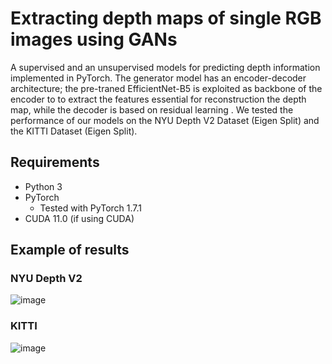 
# Extracting depth maps of single RGB images using GANs
A supervised and an unsupervised models for predicting depth information implemented in PyTorch. The generator model  has an encoder-decoder architecture; the pre-traned EfficientNet-B5 is exploited as backbone of the encoder to to extract the features essential for reconstruction the depth map, while the decoder is based on residual learning . We tested the performance of our models on the NYU Depth V2 Dataset (Eigen Split) and the KITTI Dataset (Eigen Split). 

## Requirements

* Python 3
* PyTorch 
  * Tested with PyTorch 1.7.1
* CUDA 11.0 (if using CUDA)
## Example of results
### NYU Depth V2
![image](https://user-images.githubusercontent.com/24891694/167724587-11b5a0d4-8885-4dc8-88e4-f57e0e6592dd.png)
### KITTI
![image](https://user-images.githubusercontent.com/24891694/167724665-cfcf0f14-4c31-43f2-abd5-eaed3ea81734.png)


